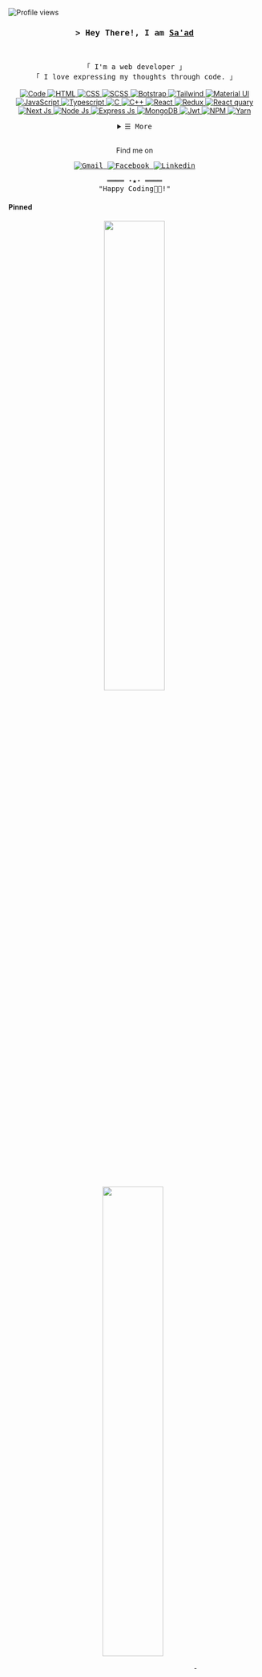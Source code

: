 <!-- https://saad-001.github.io/digital-resume/ -->
<!-- LEAVE A STAR, IF YOU LIKE IT ! -->

<!-- Profile Views Counter -->

![Profile views](https://gpvc.arturio.dev/Saad-001)

<!-- Intro  -->
<h3 align="center">
        <samp>&gt; Hey There!, I am
                <b><a target="_blank" href="https://saad-001.github.io/digital-resume/">Sa'ad</a></b>
        </samp>
</h3>
<br>

<p align="center">
        <!-- Organisation  -->
        <samp>
                「 I'm a web developer 」
                <br>
                「 I love expressing my thoughts through code.</b> 」
                <br>
                <br>
        </samp>
        <!-- Programming Languages -->
        <!-- Code logo -->
        <a href="https://github.com/Saad-001?tab=repositories" target="_blank"><img alt="Code"
                        src="https://img.shields.io/badge/-code-000000?style=flat-square&logo=Plex&logoColor=white">
        </a>
        <!-- HTML -->
        <a href="https://github.com/Saad-001?tab=repositories" target="_blank"><img alt="HTML"
                        src="https://img.shields.io/badge/-HTML-E34F26?style=flat-square&logo=HTML5&logoColor=white">
        </a>
        <!-- CSS  -->
        <a href="https://github.com/Saad-001?tab=repositories" target="_blank"><img alt="CSS"
                        src="https://img.shields.io/badge/-CSS-1572B6?style=flat-square&logo=CSS3&logoColor=white">
        </a>
        <!-- SCSS  -->
        <a href="https://github.com/Saad-001?tab=repositories" target="_blank"><img alt="SCSS"
                        src="https://img.shields.io/badge/Sass-CC6699?style=flat-square&logo=sass&logoColor=white">
        </a>
        <!-- Bootstrap  -->
        <a href="https://github.com/Saad-001?tab=repositories" target="_blank"><img alt="Botstrap"
                        src="https://img.shields.io/badge/bootstrap-%23563D7C.svg?style=flat-square&logo=bootstrap&logoColor=white">
        </a>
        <!-- Tailwind  -->
        <a href="https://github.com/Saad-001?tab=repositories" target="_blank"><img alt="Tailwind"
                        src="https://img.shields.io/badge/Tailwind_CSS-38B2AC?style=flat-square&logo=tailwind-css&logoColor=white">
        </a>
        <!-- Material UI -->
        <a href="https://github.com/Saad-001?tab=repositories" target="_blank"><img alt="Material UI"
                        src="https://img.shields.io/badge/Material--UI-0081CB?style=flat-square&logo=material-ui&logoColor=white">
        </a>
        <!-- JavaScript -->
        <a href="https://github.com/Saad-001?tab=repositories" target="_blank"><img alt="JavaScript"
                        src="https://img.shields.io/badge/-JavaScript-F7DF1E?style=flat-square&logo=JavaScript&logoColor=white">
        </a>
        <!-- Typescript -->
        <a href="https://github.com/Saad-001?tab=repositories" target="_blank"><img alt="Typescript"
                        src="https://img.shields.io/badge/typescript-%23007ACC.svg?style=flat-square&logo=typescript&logoColor=white">
        </a>
        <!-- c -->
        <a href="https://github.com/ShahriarShafin?tab=repositories" target="_blank"><img alt="C"
                        src="https://img.shields.io/badge/c-%2300599C.svg?style=flat-square&logo=c&logoColor=white">
        </a>
        <!-- C++ -->
        <a href="https://github.com/ShahriarShafin?tab=repositories" target="_blank"><img alt="C++"
                        src="https://img.shields.io/badge/-C++-9b3675?style=flat-square&logo=C%2B%2B&logoColor=white">
        </a>
        <!-- REACT  -->
        <a href="https://github.com/Saad-001?tab=repositories" target="_blank"><img alt="React"
                        src="https://img.shields.io/badge/React-20232A?style=flat-square&logo=react&logoColor=61DAFB">
        </a>
        <!-- Redux  -->
        <a href="https://github.com/Saad-001?tab=repositories" target="_blank"><img alt="Redux"
                        src="https://img.shields.io/badge/Redux-593D88?style=flat-square&logo=redux&logoColor=white">
        </a>
        <!-- React quary  -->
        <a href="https://github.com/Saad-001?tab=repositories" target="_blank"><img alt="React quary"
                        src="https://img.shields.io/badge/-React%20Query-FF4154?style=flat-square&logo=react%20query&logoColor=white">
        </a>
        <!-- Next js  -->
        <a href="https://github.com/Saad-001?tab=repositories" target="_blank"><img alt="Next Js"
                        src="https://img.shields.io/badge/Next-black?style=flat-square&logo=next.js&logoColor=white">
        </a>
                <!-- Node Js -->
        <a href="https://github.com/Saad-001?tab=repositories" target="_blank"><img alt="Node Js"
                        src="https://img.shields.io/badge/node.js-6DA55F?style=flat-square&logo=node.js&logoColor=white">
        </a>
        <!-- Express Js -->
        <a href="https://github.com/Saad-001?tab=repositories" target="_blank"><img alt="Express Js"
                        src="https://img.shields.io/badge/express.js-%23404d59.svg?style=flat-square&logo=express&logoColor=%2361DAFB">
        </a>
        <!-- MongoDB  -->
        <a href="https://github.com/Saad-001?tab=repositories" target="_blank"><img alt="MongoDB"
                        src="https://img.shields.io/badge/MongoDB-4EA94B?style=flat-square&logo=mongodb&logoColor=white">
        </a>
        <!-- JWT  -->
        <a href="https://github.com/Saad-001?tab=repositories" target="_blank"><img alt="Jwt"
                        src="https://img.shields.io/badge/JWT-black?style=flat-square&logo=JSON%20web%20tokens">
        </a>
        <!-- NPM  -->
        <a href="https://github.com/Saad-001?tab=repositories" target="_blank"><img alt="NPM"
                        src="https://img.shields.io/badge/NPM-%23000000.svg?style=flat-square&logo=npm&logoColor=white">
        </a>
        <!-- Yarn -->
        <a href="https://github.com/Saad-001?tab=repositories" target="_blank"><img alt="Yarn"
                        src="https://img.shields.io/badge/yarn-%232C8EBB.svg?style=flat-square&logo=yarn&logoColor=white">
        </a>
</p>

<!-- Details Section-->
<details align="center">
    <summary> <samp>&#9776; More</samp></summary>
    <p align="center">
        <br>
        <!-- Activity Widget -->
        <img alt="My GitHub Stats"
                src="https://github-readme-stats.vercel.app/api?username=saad-001&show_icons=true&count_private=true&theme=nightowl" />
        <br>
        <br>
        <img alt="Most used languages"
                src="https://github-readme-stats.vercel.app/api/top-langs/?username=saad-001&hide=php&layout=compact&theme=nightowl" />
    </p>
</details>
<br>
<!-- Social Links -->
    <p align="center">
        <p align="center">Find me on</p>
        <samp align="center">
                <p>
                        <!-- Gmail --> 
                        <a href="mailto:contact.me.saad01@gmail.com" target="_blank"><img alt="Gmail"
                                src="https://img.shields.io/badge/-Gmail-EA4335?style=flat-square&logo=Gmail&logoColor=white">
                        </a>
                        <!-- Facebook -->
                        <a href="https://www.facebook.com/mohammad.sayem.3572" target="_blank"><img alt="Facebook"
                                src="https://img.shields.io/badge/-Facebook-1877F2?style=flat-square&logo=Facebook&logoColor=white">
                        </a>
                        <!-- Linkedin -->
                        <a href="https://www.linkedin.com/in/md-sa-ad-a88843210/" target="_blank"><img alt="Linkedin"
                                src="https://img.shields.io/badge/-Linkedin-0A66C2?style=flat-square&logo=Linkedin&logoColor=white">
                        </a>
                </p>
        </samp>
    </p>

<!-- Footer -->
<samp>
    <p align="center">
        ════ ⋆★⋆ ════
        <br>
        "Happy Coding👨‍💻!"
    </p>
</samp>

<!-- Pinned Repositories -->

#### Pinned

<p align="center">
        <a href="https://github.com/saad-001/saad-001">
        <img width='49%' align="center"src="https://github-readme-stats.vercel.app/api/pin/?username=saad-001&repo=saad-001&border_color=02D892&bg_color=0D1117&title_color=C9D1D9&text_color=8B949E&icon_color=02D892" />
        </a>
</p>

<p align="center">
        <a href="https://github.com/Saad-001/hotel-room-booking-app-frontend">
        <img width='49%' align="center"src="https://github-readme-stats.vercel.app/api/pin/?username=saad-001&repo=hotel-room-booking-app-frontend&border_color=02D892&bg_color=0D1117&title_color=C9D1D9&text_color=8B949E&icon_color=02D892" />
        </a>
        <span>&nbsp;</span>
        <a href="https://github.com/Saad-001/hotel-room-booking-app-backend">
        <img width='49%' align="center"src="https://github-readme-stats.vercel.app/api/pin/?username=saad-001&repo=hotel-room-booking-app-backend&border_color=02D892&bg_color=0D1117&title_color=C9D1D9&text_color=8B949E&icon_color=02D892" />
        </a>
</p>

<p align="center">
        <a href="https://github.com/saad-001/MachBazaar">
        <img width='49%' align="center"src="https://github-readme-stats.vercel.app/api/pin/?username=saad-001&repo=MachBazaar&border_color=02D892&bg_color=0D1117&title_color=C9D1D9&text_color=8B949E&icon_color=02D892" />
        </a>
        <span>&nbsp;</span>
        <a href="https://github.com/Saad-001/VipDokan">
        <img width='49%' align="center"src="https://github-readme-stats.vercel.app/api/pin/?username=saad-001&repo=VipDokan&border_color=02D892&bg_color=0D1117&title_color=C9D1D9&text_color=8B949E&icon_color=02D892" />
        </a>
</p>
<p align="center">
        <a href="https://github.com/saad-001/Ultra-net-client-side">
        <img width='49%' align="center"src="https://github-readme-stats.vercel.app/api/pin/?username=saad-001&repo=Ultra-net-client-side&border_color=02D892&bg_color=0D1117&title_color=C9D1D9&text_color=8B949E&icon_color=02D892" />
        </a>
        <span>&nbsp;</span>
        <a href="https://github.com/saad-001/Ultra-net-server-side">
        <img width='49%' align="center"src="https://github-readme-stats.vercel.app/api/pin/?username=saad-001&repo=Ultra-net-server-side&border_color=02D892&bg_color=0D1117&title_color=C9D1D9&text_color=8B949E&icon_color=02D892" />
        </a>
</p>
